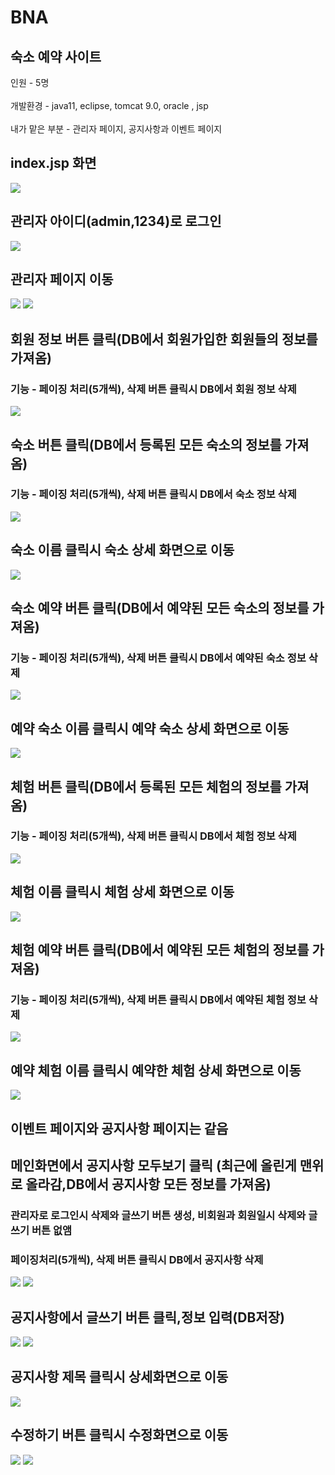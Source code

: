 # BNA
## 숙소 예약 사이트
인원 - 5명 <br><br>
개발환경 - java11, eclipse, tomcat 9.0, oracle , jsp <br><br>
내가 맡은 부분 - 관리자 페이지, 공지사항과 이벤트 페이지 <br>

## index.jsp 화면
<img src="https://user-images.githubusercontent.com/93896063/176835990-eff0b062-30f6-4ef9-b1c3-255ac044178f.png">

## 관리자 아이디(admin,1234)로 로그인
<img src="https://user-images.githubusercontent.com/93896063/176836693-d1dce36b-4e2e-42c8-8409-072ca25e7446.png">

## 관리자 페이지 이동
<img src="https://user-images.githubusercontent.com/93896063/176837014-3eaa6cfc-a106-47cb-8a58-606ca12f9822.png">
<img src="https://user-images.githubusercontent.com/93896063/176836336-271ac4cc-6fdf-4755-a62e-6b03247e3fe4.png">

## 회원 정보 버튼 클릭(DB에서 회원가입한 회원들의 정보를 가져옴)
### 기능 - 페이징 처리(5개씩), 삭제 버튼 클릭시 DB에서 회원 정보 삭제
<img src="https://user-images.githubusercontent.com/93896063/176837445-1721e49a-356d-4c8f-bb6e-8aa0759d7194.png">

## 숙소 버튼 클릭(DB에서 등록된 모든 숙소의 정보를 가져옴)
### 기능 - 페이징 처리(5개씩), 삭제 버튼 클릭시 DB에서 숙소 정보 삭제
<img src="https://user-images.githubusercontent.com/93896063/176837704-f464b5b8-a40e-46cd-986e-166f48649982.png">

## 숙소 이름 클릭시 숙소 상세 화면으로 이동
<img src="https://user-images.githubusercontent.com/93896063/176838574-4a3edb19-a0c0-472a-a431-0246ba4b1758.png">

## 숙소 예약 버튼 클릭(DB에서 예약된 모든 숙소의 정보를 가져옴)
### 기능 - 페이징 처리(5개씩), 삭제 버튼 클릭시 DB에서 예약된 숙소 정보 삭제
<img src="https://user-images.githubusercontent.com/93896063/176838869-cb8ae31b-2075-4d69-aee6-8fdbe2d10cd0.png">

## 예약 숙소 이름 클릭시 예약 숙소 상세 화면으로 이동
<img src="https://user-images.githubusercontent.com/93896063/176839166-34377a58-f9f9-445d-a0a3-e54163b0bf3b.png">

## 체험 버튼 클릭(DB에서 등록된 모든 체험의 정보를 가져옴)
### 기능 - 페이징 처리(5개씩), 삭제 버튼 클릭시 DB에서 체험 정보 삭제
<img src="https://user-images.githubusercontent.com/93896063/176839501-6d5f6fe8-6785-4305-9805-4d5bbfcea9bd.png">

## 체험 이름 클릭시 체험 상세 화면으로 이동
<img src="https://user-images.githubusercontent.com/93896063/176839843-6e648b56-c3cc-4894-990b-211944f21329.png">

## 체험 예약 버튼 클릭(DB에서 예약된 모든 체험의 정보를 가져옴)
### 기능 - 페이징 처리(5개씩), 삭제 버튼 클릭시 DB에서 예약된 체험 정보 삭제
<img src="https://user-images.githubusercontent.com/93896063/176840560-3bbe8b64-661b-4ac2-b4f4-6a7555e42fa3.png">

## 예약 체험 이름 클릭시 예약한 체험 상세 화면으로 이동
<img src="https://user-images.githubusercontent.com/93896063/176840579-e764bede-414c-49c6-a57d-2b16579eb3ee.png">

## 이벤트 페이지와 공지사항 페이지는 같음
## 메인화면에서 공지사항 모두보기 클릭 (최근에 올린게 맨위로 올라감,DB에서 공지사항 모든 정보를 가져옴)
### 관리자로 로그인시 삭제와 글쓰기 버튼 생성, 비회원과 회원일시 삭제와 글쓰기 버튼 없앰
### 페이징처리(5개씩), 삭제 버튼 클릭시 DB에서 공지사항 삭제
<img src="https://user-images.githubusercontent.com/93896063/176850021-64da5acd-705e-4fd6-b30f-20c500c8bebb.png">
<img src="https://user-images.githubusercontent.com/93896063/176850026-f9a75b97-69b8-4685-9c54-17d38846eaed.png">

## 공지사항에서 글쓰기 버튼 클릭,정보 입력(DB저장)
<img src="https://user-images.githubusercontent.com/93896063/176850991-90ea0685-f316-40fa-a49a-20f97a1b8b8e.png">
<img src="https://user-images.githubusercontent.com/93896063/176850995-a58b56e5-809d-48e1-8001-1b9baf2bdad8.png">

## 공지사항 제목 클릭시 상세화면으로 이동
<img src="https://user-images.githubusercontent.com/93896063/176851359-d91623e1-6cb4-480c-a9d2-2584f7841379.png">

## 수정하기 버튼 클릭시 수정화면으로 이동
<img src="https://user-images.githubusercontent.com/93896063/176851611-d3c9f2b9-7c95-4410-b06e-2c72c730b8a9.png">
<img src="https://user-images.githubusercontent.com/93896063/176851625-cf55e3fd-dc89-445f-ab26-8fcd4f80eafa.png">


